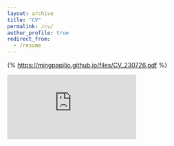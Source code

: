 ```yaml
---
layout: archive
title: "CV"
permalink: /cv/
author_profile: true
redirect_from:
  - /resume
---
```


{% https://mingpapilio.github.io/files/CV_230726.pdf %}

<embed src="https://mingpapilio.github.io/files/CV_230726.pdf" type="application/pdf">
